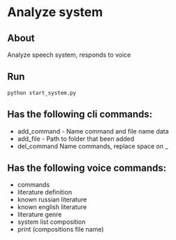 # Analyze system
## About
Analyze speech system, responds to voice
## Run
```python start_system.py```
## Has the following cli commands:
- add_command - Name command and file name data
- add_file - Path to folder that been added
- del_command  Name commands, replace space on _
## Has the following voice commands:
- commands
- literature definition
- known russian literature
- known english literature
- literature genre
- system list composition
- print (compositions file name)
